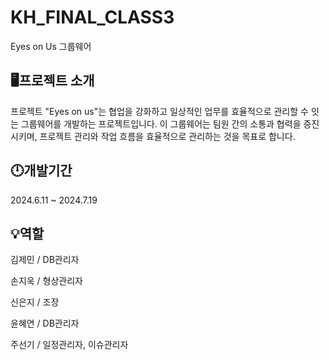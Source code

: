 # KH_FINAL_CLASS3
Eyes on Us 그룹웨어

## 🖥️프로젝트 소개
프로젝트 "Eyes on us"는 협업을 강화하고 일상적인 업무를 효율적으로 관리할 수 잇는 그룹웨어를 개발하는 프로젝트입니다.
이 그룹웨어는 팀원 간의 소통과 협력을 증진시키며, 프로젝트 관리와 작업 흐름을 효율적으로 관리하는 것을 목표로 합니다.

## 🕛개발기간
2024.6.11 ~ 2024.7.19

## 💡역할
김제민 / DB관리자


손지욱 / 형상관리자


신은지 / 조장


윤혜연 / DB관리자


주선기 / 일정관리자, 이슈관리자

